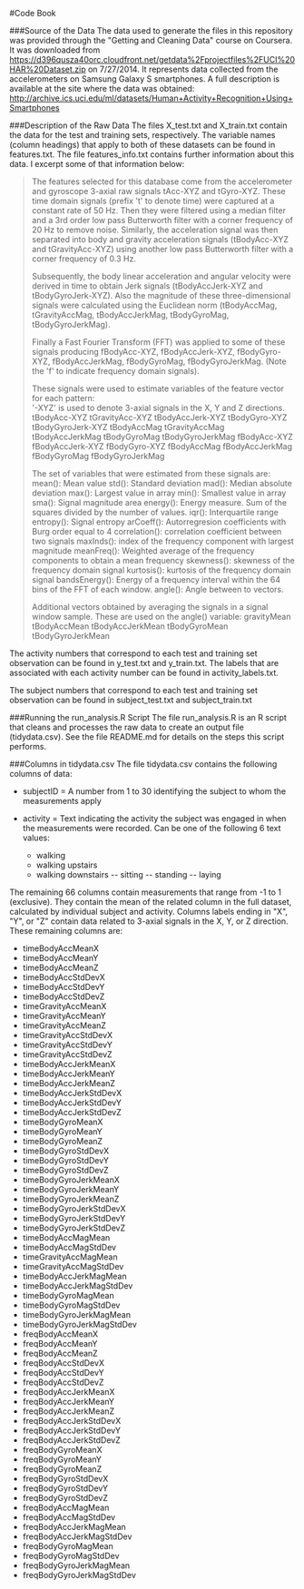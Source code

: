 #Code Book

###Source of the Data
The data used to generate the files in this repository was provided through the "Getting and Cleaning Data" course on Coursera.  It was downloaded from 
https://d396qusza40orc.cloudfront.net/getdata%2Fprojectfiles%2FUCI%20HAR%20Dataset.zip on 7/27/2014.  It represents data collected from the accelerometers on Samsung Galaxy S smartphones. A full description is available at the site where the data was obtained: 
http://archive.ics.uci.edu/ml/datasets/Human+Activity+Recognition+Using+Smartphones 

###Description of the Raw Data
The files X_test.txt and X_train.txt contain the data for the test and training sets, respectively.  The variable names (column headings) that apply to both of these datasets can be found in features.txt. The file features_info.txt contains further information about this data. I excerpt some of that information below:

>The features selected for this database come from the accelerometer and gyroscope 3-axial raw signals tAcc-XYZ and tGyro-XYZ. These time domain signals (prefix 't' to denote time) were captured at a constant rate of 50 Hz. Then they were filtered using a median filter and a 3rd order low pass Butterworth filter with a corner frequency of 20 Hz to remove noise. Similarly, the acceleration signal was then separated into body and gravity acceleration signals (tBodyAcc-XYZ and tGravityAcc-XYZ) using another low pass Butterworth filter with a corner frequency of 0.3 Hz. 
>  
>Subsequently, the body linear acceleration and angular velocity were derived in time to obtain Jerk signals (tBodyAccJerk-XYZ and tBodyGyroJerk-XYZ). Also the magnitude of these three-dimensional signals were calculated using the Euclidean norm (tBodyAccMag, tGravityAccMag, tBodyAccJerkMag, tBodyGyroMag, tBodyGyroJerkMag). 
>  
>Finally a Fast Fourier Transform (FFT) was applied to some of these signals producing fBodyAcc-XYZ, fBodyAccJerk-XYZ, fBodyGyro-XYZ, fBodyAccJerkMag, fBodyGyroMag, fBodyGyroJerkMag. (Note the 'f' to indicate frequency domain signals). 
>  
>These signals were used to estimate variables of the feature vector for each pattern:  
> '-XYZ' is used to denote 3-axial signals in the X, Y and Z directions.
> tBodyAcc-XYZ
> tGravityAcc-XYZ
> tBodyAccJerk-XYZ
> tBodyGyro-XYZ
> tBodyGyroJerk-XYZ
> tBodyAccMag
> tGravityAccMag
> tBodyAccJerkMag
>tBodyGyroMag
>tBodyGyroJerkMag
>fBodyAcc-XYZ
>fBodyAccJerk-XYZ
>fBodyGyro-XYZ
>fBodyAccMag
>fBodyAccJerkMag
>fBodyGyroMag
>fBodyGyroJerkMag
>
>The set of variables that were estimated from these signals are: 
>mean(): Mean value
>std(): Standard deviation
>mad(): Median absolute deviation 
>max(): Largest value in array
>min(): Smallest value in array
>sma(): Signal magnitude area
>energy(): Energy measure. Sum of the squares divided by the number of values. 
>iqr(): Interquartile range 
>entropy(): Signal entropy
>arCoeff(): Autorregresion coefficients with Burg order equal to 4
>correlation(): correlation coefficient between two signals
>maxInds(): index of the frequency component with largest magnitude
>meanFreq(): Weighted average of the frequency components to obtain a mean frequency
>skewness(): skewness of the frequency domain signal 
>kurtosis(): kurtosis of the frequency domain signal 
>bandsEnergy(): Energy of a frequency interval within the 64 bins of the FFT of each window.
>angle(): Angle between to vectors.
>
>Additional vectors obtained by averaging the signals in a signal window sample. These are used on the angle() variable:
>gravityMean
>tBodyAccMean
>tBodyAccJerkMean
>tBodyGyroMean
>tBodyGyroJerkMean
>

The activity numbers that correspond to each test and training set observation can be found in y_test.txt and y_train.txt. The labels that are associated with each activity number can be found in activity_labels.txt.

The subject numbers that correspond to each test and training set observation can be found in subject_test.txt and subject_train.txt


###Running the run_analysis.R Script
The file run_analysis.R is an R script that cleans and processes the raw data to create an output file (tidydata.csv). See the file README.md for details on the steps this script performs.


###Columns in tidydata.csv
The file tidydata.csv contains the following columns of data:

- subjectID = A number from 1 to 30 identifying the subject to whom the measurements apply

- activity = Text indicating the activity the subject was engaged in when the measurements were recorded.  Can be one of the following 6 text values:
  - walking
  - walking upstairs
  - walking downstairs
  -- sitting
  -- standing
  -- laying

The remaining 66 columns contain measurements that range from -1 to 1 (exclusive). They contain the mean of the related column in the full dataset, calculated by individual subject and activity. Columns labels ending in "X", "Y", or "Z" contain data related to 3-axial signals in the X, Y, or Z direction. These remaining columns are:

- timeBodyAccMeanX
- timeBodyAccMeanY
- timeBodyAccMeanZ
- timeBodyAccStdDevX
- timeBodyAccStdDevY
- timeBodyAccStdDevZ
- timeGravityAccMeanX
- timeGravityAccMeanY
- timeGravityAccMeanZ
- timeGravityAccStdDevX
- timeGravityAccStdDevY
- timeGravityAccStdDevZ
- timeBodyAccJerkMeanX
- timeBodyAccJerkMeanY
- timeBodyAccJerkMeanZ
- timeBodyAccJerkStdDevX
- timeBodyAccJerkStdDevY
- timeBodyAccJerkStdDevZ
- timeBodyGyroMeanX
- timeBodyGyroMeanY
- timeBodyGyroMeanZ
- timeBodyGyroStdDevX
- timeBodyGyroStdDevY
- timeBodyGyroStdDevZ
- timeBodyGyroJerkMeanX
- timeBodyGyroJerkMeanY
- timeBodyGyroJerkMeanZ
- timeBodyGyroJerkStdDevX
- timeBodyGyroJerkStdDevY
- timeBodyGyroJerkStdDevZ
- timeBodyAccMagMean
- timeBodyAccMagStdDev
- timeGravityAccMagMean
- timeGravityAccMagStdDev
- timeBodyAccJerkMagMean
- timeBodyAccJerkMagStdDev
- timeBodyGyroMagMean
- timeBodyGyroMagStdDev
- timeBodyGyroJerkMagMean
- timeBodyGyroJerkMagStdDev
- freqBodyAccMeanX
- freqBodyAccMeanY
- freqBodyAccMeanZ
- freqBodyAccStdDevX
- freqBodyAccStdDevY
- freqBodyAccStdDevZ
- freqBodyAccJerkMeanX
- freqBodyAccJerkMeanY
- freqBodyAccJerkMeanZ
- freqBodyAccJerkStdDevX
- freqBodyAccJerkStdDevY
- freqBodyAccJerkStdDevZ
- freqBodyGyroMeanX
- freqBodyGyroMeanY
- freqBodyGyroMeanZ
- freqBodyGyroStdDevX
- freqBodyGyroStdDevY
- freqBodyGyroStdDevZ
- freqBodyAccMagMean
- freqBodyAccMagStdDev
- freqBodyAccJerkMagMean
- freqBodyAccJerkMagStdDev
- freqBodyGyroMagMean
- freqBodyGyroMagStdDev
- freqBodyGyroJerkMagMean
- freqBodyGyroJerkMagStdDev
